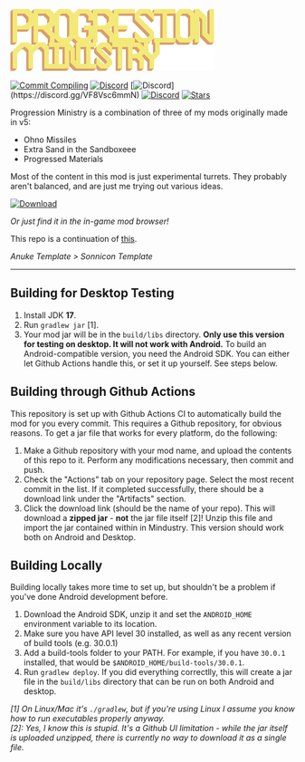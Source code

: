 ![Logo](images/ProgMin.png)

[![Commit Compiling](https://github.com/MEEPofFaith/prog-mats-java/workflows/Commit%20Test/badge.svg)](https://github.com/MEEPofFaith/prog-mats-java/actions) [![Discord](https://img.shields.io/discord/704355237246402721.svg?logo=discord&logoColor=white&logoWidth=20&labelColor=ffd37f&label=Mindustry)](https://discord.com/invite/mindustry) [![Discord](https://img.shields.io/discord/704355237246402721.svg?logo=discord&logoColor=white&logoWidth=20&labelColor=181818&label=de_)](https://discord.gg/VF8Vsc6mmN) [![Discord](https://img.shields.io/discord/704355237246402721.svg?logo=discord&logoColor=white&logoWidth=20&labelColor=8a1a1a&label=Avant)](https://discord.gg/V6ygvgGVqE) [![Stars](https://img.shields.io/github/stars/MEEPofFaith/prog-mats-java?label=Star%20the%20mod%20here%21&style=social)]()

Progression Ministry is a combination of three of my mods originally made in v5:
- Ohno Missiles
- Extra Sand in the Sandboxeee
- Progressed Materials

Most of the content in this mod is just experimental turrets. They probably aren't balanced, and are just me trying out various ideas.

[![Download](https://img.shields.io/github/v/release/MEEPofFaith/prog-mats-java?color=gold&include_prereleases&label=DOWNLOAD%20LATEST%20RELEASE&logo=github&logoColor=FCC21B&style=for-the-badge)](https://github.com/MEEPofFaith/prog-mats-java/releases)

_Or just find it in the in-game mod browser!_

This repo is a continuation of [this](https://github.com/MEEPofFaith/prog-mats-java-sonnicon).

_Anuke Template > Sonnicon Template_

---
## Building for Desktop Testing

1. Install JDK **17**.
2. Run `gradlew jar` [1].
3. Your mod jar will be in the `build/libs` directory. **Only use this version for testing on desktop. It will not work with Android.**
To build an Android-compatible version, you need the Android SDK. You can either let Github Actions handle this, or set it up yourself. See steps below.

## Building through Github Actions

This repository is set up with Github Actions CI to automatically build the mod for you every commit. This requires a Github repository, for obvious reasons.
To get a jar file that works for every platform, do the following:
1. Make a Github repository with your mod name, and upload the contents of this repo to it. Perform any modifications necessary, then commit and push. 
2. Check the "Actions" tab on your repository page. Select the most recent commit in the list. If it completed successfully, there should be a download link under the "Artifacts" section. 
3. Click the download link (should be the name of your repo). This will download a **zipped jar** - **not** the jar file itself [2]! Unzip this file and import the jar contained within in Mindustry. This version should work both on Android and Desktop.

## Building Locally

Building locally takes more time to set up, but shouldn't be a problem if you've done Android development before.
1. Download the Android SDK, unzip it and set the `ANDROID_HOME` environment variable to its location.
2. Make sure you have API level 30 installed, as well as any recent version of build tools (e.g. 30.0.1)
3. Add a build-tools folder to your PATH. For example, if you have `30.0.1` installed, that would be `$ANDROID_HOME/build-tools/30.0.1`.
4. Run `gradlew deploy`. If you did everything correctlly, this will create a jar file in the `build/libs` directory that can be run on both Android and desktop.

*[1]* *On Linux/Mac it's `./gradlew`, but if you're using Linux I assume you know how to run executables properly anyway.*  
*[2]: Yes, I know this is stupid. It's a Github UI limitation - while the jar itself is uploaded unzipped, there is currently no way to download it as a single file.*


